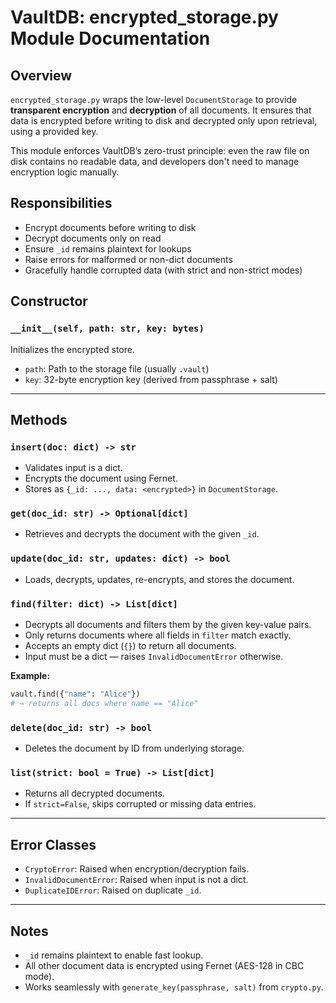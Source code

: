 # VaultDB: encrypted_storage.py Module Documentation

## Overview

`encrypted_storage.py` wraps the low-level `DocumentStorage` to provide **transparent encryption** and **decryption** of all documents. It ensures that data is encrypted before writing to disk and decrypted only upon retrieval, using a provided key.

This module enforces VaultDB’s zero-trust principle: even the raw file on disk contains no readable data, and developers don't need to manage encryption logic manually.

## Responsibilities

- Encrypt documents before writing to disk
- Decrypt documents only on read
- Ensure `_id` remains plaintext for lookups
- Raise errors for malformed or non-dict documents
- Gracefully handle corrupted data (with strict and non-strict modes)

## Constructor

### `__init__(self, path: str, key: bytes)`
Initializes the encrypted store.

- `path`: Path to the storage file (usually `.vault`)
- `key`: 32-byte encryption key (derived from passphrase + salt)

---

## Methods

### `insert(doc: dict) -> str`
- Validates input is a dict.
- Encrypts the document using Fernet.
- Stores as `{_id: ..., data: <encrypted>}` in `DocumentStorage`.

### `get(doc_id: str) -> Optional[dict]`
- Retrieves and decrypts the document with the given `_id`.

### `update(doc_id: str, updates: dict) -> bool`
- Loads, decrypts, updates, re-encrypts, and stores the document.

### `find(filter: dict) -> List[dict]`
- Decrypts all documents and filters them by the given key-value pairs.
- Only returns documents where all fields in `filter` match exactly.
- Accepts an empty dict (`{}`) to return all documents.
- Input must be a dict — raises `InvalidDocumentError` otherwise.

**Example:**
```python
vault.find({"name": "Alice"})
# → returns all docs where name == "Alice"
```

### `delete(doc_id: str) -> bool`
- Deletes the document by ID from underlying storage.

### `list(strict: bool = True) -> List[dict]`
- Returns all decrypted documents.
- If `strict=False`, skips corrupted or missing data entries.

---

## Error Classes

- `CryptoError`: Raised when encryption/decryption fails.
- `InvalidDocumentError`: Raised when input is not a dict.
- `DuplicateIDError`: Raised on duplicate `_id`.

---

## Notes

- `_id` remains plaintext to enable fast lookup.
- All other document data is encrypted using Fernet (AES-128 in CBC mode).
- Works seamlessly with `generate_key(passphrase, salt)` from `crypto.py`.
